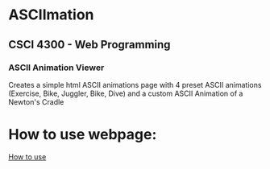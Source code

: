 # ASCIImation

## CSCI 4300 - Web Programming

### ASCII Animation Viewer

Creates a simple html ASCII animations page with 4 preset ASCII animations (Exercise, Bike, Juggler, Bike, Dive) and a custom
ASCII Animation of a Newton's Cradle

# How to use webpage:

[How to use](https://imgur.com/a/m9eCGBU)
